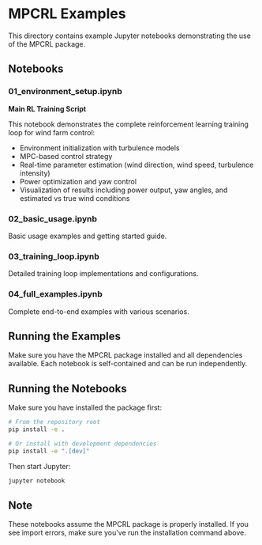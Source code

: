 # MPCRL Examples

This directory contains example Jupyter notebooks demonstrating the use of the MPCRL package.

## Notebooks

### 01_environment_setup.ipynb
**Main RL Training Script**

This notebook demonstrates the complete reinforcement learning training loop for wind farm control:
- Environment initialization with turbulence models
- MPC-based control strategy
- Real-time parameter estimation (wind direction, wind speed, turbulence intensity)
- Power optimization and yaw control
- Visualization of results including power output, yaw angles, and estimated vs true wind conditions

### 02_basic_usage.ipynb
Basic usage examples and getting started guide.

### 03_training_loop.ipynb
Detailed training loop implementations and configurations.

### 04_full_examples.ipynb
Complete end-to-end examples with various scenarios.

## Running the Examples

Make sure you have the MPCRL package installed and all dependencies available. Each notebook is self-contained and can be run independently.

## Running the Notebooks

Make sure you have installed the package first:

```bash
# From the repository root
pip install -e .

# Or install with development dependencies
pip install -e ".[dev]"
```

Then start Jupyter:

```bash
jupyter notebook
```

## Note

These notebooks assume the MPCRL package is properly installed. If you see import errors, make sure you've run the installation command above.
